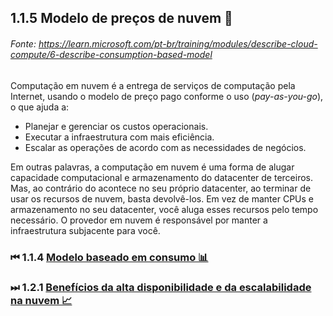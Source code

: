 ## 1.1.5 Modelo de preços de nuvem 💸
###### Fonte: https://learn.microsoft.com/pt-br/training/modules/describe-cloud-compute/6-describe-consumption-based-model

Computação em nuvem é a entrega de serviços de computação pela Internet, usando o modelo de preço pago conforme o uso (*pay-as-you-go*), o que ajuda a:
* Planejar e gerenciar os custos operacionais.
* Executar a infraestrutura com mais eficiência.
* Escalar as operações de acordo com as necessidades de negócios.

Em outras palavras, a computação em nuvem é uma forma de alugar capacidade computacional e armazenamento do datacenter de terceiros. Mas, ao contrário do acontece no seu próprio datacenter, ao terminar de usar os recursos de nuvem, basta devolvê-los. Em vez de manter CPUs e armazenamento no seu datacenter, você aluga esses recursos pelo tempo necessário. O provedor em nuvem é responsável por manter a infraestrutura subjacente para você.

### ⏮ 1.1.4 <a href="https://github.com/ofabiobatista/AZ-900/blob/main/modeloBaseadoConsumo.md"> Modelo baseado em consumo 📊 </a>
### ⏭ 1.2.1 <a href="https://github.com/ofabiobatista/AZ-900/blob/main/altaDisponibilidadeEscalabilidade.md"> Benefícios da alta disponibilidade e da escalabilidade na nuvem 📈 </a>
